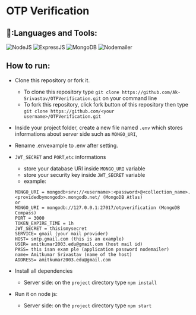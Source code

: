 # OTP Verification

## 🧰:Languages and Tools:

![NodeJS](https://img.shields.io/badge/nodejs%20-%ffb400.svg?&style=for-the-badge&logo=nodeJs&logoColor=white)
![ExpressJS](https://img.shields.io/badge/expressjs%20-%23FF6F00.svg?&style=for-the-badge&logo=express&logoColor=white)
![MongoDB](https://img.shields.io/badge/mongodb%20-%2320232a.svg?&style=for-the-badge&logo=mongodb&logoColor=white)
![Nodemailer](https://img.shields.io/badge/nodemailer-%23ffffff.svg?style=for-the-badge&logo=nodemailer&logoColor=black)

## How to run:

- Clone this repository or fork it.
  - To clone this repository type `git clone https://github.com/Ak-Srivastav/OTPVerification.git` on your command line
  - To fork this repository, click fork button of this repository then type `git clone https://github.com/<your username>/OTPVerification.git`
- Inside your project folder, create a new file named `.env` which stores informations about server side such as `MONGO_URI`,
- Rename .envexample to .env after setting.
- `JWT_SECRET` and `PORT`,`etc` informations
  - store your database URI inside `MONGO_URI` variable
  - store your security key inside `JWT_SECRET` variable
  - example:
  ```
  MONGO_URI = mongodb+srv://<username>:<password>@<collection_name>.<providedbymongodb>.mongodb.net/ (MongoDB Atlas)
  or 
  MONGO_URI = mongodb://127.0.0.1:27017/otpverification (MongoDB Compass)
  PORT = 3000
  TOKEN_EXPIRE_TIME = 1h
  JWT_SECRET = thisismysecret
  SERVICE= gmail (your mail provider)
  HOST= smtp.gmail.com (this is an example)
  USER= amitkumar2003.edu@gmail.com (host mail id)
  PASS= this isan exam ple (application password nodemailer)
  name= Amitkumar Srivastav (name of the host)
  ADDRESS= amitkumar2003.edu@gmail.com
  ```
  
- Install all dependencies
  - Server side: on the `project` directory type `npm install`

- Run it on node js:
  - Server side: on the `project` directory type `npm start` 
